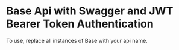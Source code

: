 # Base Api with Swagger and JWT Bearer Token Authentication

To use, replace all instances of Base with your api name.
